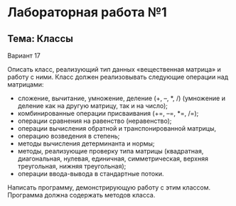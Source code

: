 Лабораторная работа №1
=====
Тема: Классы
-----
Вариант 17  

Описать класс, реализующий тип данных «вещественная матрица» и работу с ними. Класс должен реализовывать следующие операции над матрицами:

* сложение, вычитание, умножение, деление (+, –, *, /) (умножение и деление как на другую матрицу, так и на число);
* комбинированные операции присваивания (+=, –=, *=, /=);
* операции сравнения на равенство (неравенство);
* операции вычисления обратной и транспонированной матрицы,
* операцию возведения в степень;
* методы вычисления детерминанта и нормы;
* методы, реализующие проверку типа матрицы (квадратная, диагональная, нулевая, единичная, симметрическая, верхняя треугольная, нижняя треугольная); 
* операции ввода-вывода в стандартные потоки.

Написать программу, демонстрирующую работу с этим классом. Программа должна содержать методов класса.
